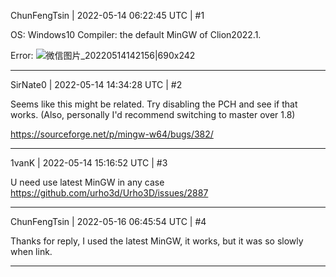 ChunFengTsin | 2022-05-14 06:22:45 UTC | #1

OS: Windows10 
Compiler: the default MinGW of Clion2022.1.

Error: 
![微信图片_20220514142156|690x242](upload://A3RC5jUtQURjlYHCr68fehNTpip.png)

-------------------------

SirNate0 | 2022-05-14 14:34:28 UTC | #2

Seems like this might be related. Try disabling the PCH and see if that works. (Also, personally I'd recommend switching to master over 1.8)

https://sourceforge.net/p/mingw-w64/bugs/382/

-------------------------

1vanK | 2022-05-14 15:16:52 UTC | #3

U need use latest MinGW in any case <https://github.com/urho3d/Urho3D/issues/2887>

-------------------------

ChunFengTsin | 2022-05-16 06:45:54 UTC | #4

Thanks for reply, I  used the latest MinGW, it works, but it was so slowly when link.

-------------------------

